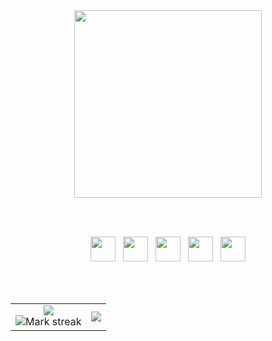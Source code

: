 <div align="center">

<img width="300" src="https://i.pinimg.com/1200x/65/68/cc/6568cc0dbf3fdc5838194841deacc08a.jpg" alt="">

<br><br>

<img height="40" src="https://img.shields.io/badge/C-00599C?logo=c&logoColor=white">  
<img height="40" src="https://img.shields.io/badge/Laravel-%23FF2D20.svg?logo=laravel&logoColor=white">  
<img height="40" src="https://img.shields.io/badge/React-61DAFB?logo=react&logoColor=white">  
<img height="40" src="https://img.shields.io/badge/Astro-BC52EE?logo=astro&logoColor=fff">  
<img height="40" src="https://img.shields.io/badge/JavaScript-F7DF1E?logo=javascript&logoColor=000">

<br><br>

<table>
  <tbody>
    <tr>
      <td align="center">
        <img src="https://readme-stats-fork-mauve.vercel.app/api/?username=douwjyn&theme=dark&show_icons=true&count_private=true">
        <br>
        <img alt="Mark streak" src="https://github-readme-streak-stats-five-roan.vercel.app?user=douwjyn&theme=dark">
      </td>
      <td align="center">
        <img src="https://readme-stats-fork-mauve.vercel.app/api/top-langs/?username=douwjyn&theme=dark&hide_border=false&no-bg=true&no-frame=true&langs_count=6">
      </td>
    </tr>
  </tbody>
</table>

</div>
